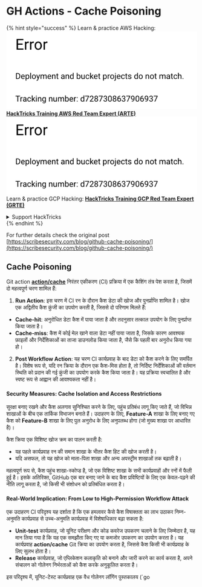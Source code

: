# GH Actions - Cache Poisoning

{% hint style="success" %}
Learn & practice AWS Hacking:<img src="../../../.gitbook/assets/image (1) (1).png" alt="" data-size="line">[**HackTricks Training AWS Red Team Expert (ARTE)**](https://training.hacktricks.xyz/courses/arte)<img src="../../../.gitbook/assets/image (1) (1).png" alt="" data-size="line">\
Learn & practice GCP Hacking: <img src="../../../.gitbook/assets/image (2).png" alt="" data-size="line">[**HackTricks Training GCP Red Team Expert (GRTE)**<img src="../../../.gitbook/assets/image (2).png" alt="" data-size="line">](https://training.hacktricks.xyz/courses/grte)

<details>

<summary>Support HackTricks</summary>

* Check the [**subscription plans**](https://github.com/sponsors/carlospolop)!
* **Join the** 💬 [**Discord group**](https://discord.gg/hRep4RUj7f) or the [**telegram group**](https://t.me/peass) or **follow** us on **Twitter** 🐦 [**@hacktricks\_live**](https://twitter.com/hacktricks\_live)**.**
* **Share hacking tricks by submitting PRs to the** [**HackTricks**](https://github.com/carlospolop/hacktricks) and [**HackTricks Cloud**](https://github.com/carlospolop/hacktricks-cloud) github repos.

</details>
{% endhint %}

For further details check the original post [https://scribesecurity.com/blog/github-cache-poisoning/](https://scribesecurity.com/blog/github-cache-poisoning/)

## Cache Poisoning

Git action [**action/cache**](https://github.com/actions/cache) निरंतर एकीकरण (CI) प्रक्रिया में एक कैशिंग तंत्र पेश करता है, जिसमें दो महत्वपूर्ण चरण शामिल हैं:

1. **Run Action**: इस चरण में CI रन के दौरान कैश डेटा की खोज और पुनर्प्राप्ति शामिल है। खोज एक अद्वितीय कैश कुंजी का उपयोग करती है, जिससे दो परिणाम मिलते हैं:
* **Cache-hit**: अनुरोधित डेटा कैश में पाया जाता है और तदनुसार तत्काल उपयोग के लिए पुनर्प्राप्त किया जाता है।
* **Cache-miss**: कैश में कोई मेल खाने वाला डेटा नहीं पाया जाता है, जिसके कारण आवश्यक फ़ाइलों और निर्देशिकाओं का ताजा डाउनलोड किया जाता है, जैसे कि पहली बार अनुरोध किया गया हो।
2. **Post Workflow Action**: यह चरण CI कार्यप्रवाह के बाद डेटा को कैश करने के लिए समर्पित है। विशेष रूप से, यदि रन क्रिया के दौरान एक कैश-मिस होता है, तो निर्दिष्ट निर्देशिकाओं की वर्तमान स्थिति को प्रदान की गई कुंजी का उपयोग करके कैश किया जाता है। यह प्रक्रिया स्वचालित है और स्पष्ट रूप से आह्वान की आवश्यकता नहीं है।

#### Security Measures: Cache Isolation and Access Restrictions

सुरक्षा बनाए रखने और कैश अलगाव सुनिश्चित करने के लिए, पहुंच प्रतिबंध लागू किए जाते हैं, जो विभिन्न शाखाओं के बीच एक तार्किक विभाजन बनाते हैं। उदाहरण के लिए, **Feature-A** शाखा के लिए बनाए गए कैश को **Feature-B** शाखा के लिए पुल अनुरोध के लिए अनुपलब्ध होगा (जो मुख्य शाखा पर आधारित है)।

कैश क्रिया एक विशिष्ट खोज क्रम का पालन करती है:

* यह पहले कार्यप्रवाह रन की समान शाखा के भीतर कैश हिट की खोज करती है।
* यदि असफल, तो यह खोज को माता-पिता शाखा और अन्य अपस्ट्रीम शाखाओं तक बढ़ाती है।

महत्वपूर्ण रूप से, कैश पहुंच शाखा-स्कोप्ड है, जो एक विशिष्ट शाखा के सभी कार्यप्रवाहों और रनों में फैली हुई है। इसके अतिरिक्त, GitHub एक बार बनाए जाने के बाद कैश प्रविष्टियों के लिए एक केवल-पढ़ने की नीति लागू करता है, जो किसी भी संशोधन को प्रतिबंधित करता है।

#### Real-World Implication: From Low to High-Permission Workflow Attack

एक उदाहरण CI परिदृश्य यह दर्शाता है कि एक हमलावर कैसे कैश विषाक्तता का लाभ उठाकर निम्न-अनुमति कार्यप्रवाह से उच्च-अनुमति कार्यप्रवाह में विशेषाधिकार बढ़ा सकता है:

* **Unit-test** कार्यप्रवाह, जो यूनिट परीक्षण और कोड कवरेज उपकरण चलाने के लिए जिम्मेदार है, यह मान लिया गया है कि यह एक समझौता किए गए या कमजोर उपकरण का उपयोग करता है। यह कार्यप्रवाह **action/cache** Git क्रिया का उपयोग करता है, जिससे कैश किसी भी कार्यप्रवाह के लिए सुलभ होता है।
* **Release** कार्यप्रवाह, जो एप्लिकेशन कलाकृति को बनाने और जारी करने का कार्य करता है, अपने संचालन को गोलेनग निर्भरताओं को कैश करके अनुकूलित करता है।

इस परिदृश्य में, यूनिट-टेस्ट कार्यप्रवाह एक वैध गोलेनग लॉगिंग पुस्तकालय (\`go
